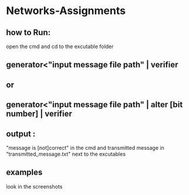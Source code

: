 # Networks-Assignments
## how to Run:
  open the cmd and cd to the excutable folder
   ## generator<"input message file path" | verifier
   ## or
   ## generator<"input message file path" | alter [bit number] | verifier

## output :
   "message is [not]correct" in the cmd
    and transmitted message in "transmitted_message.txt" next to the excutables
    
## examples
  look in the screenshots
